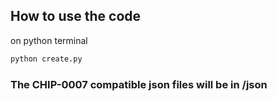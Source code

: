 ## How to use the code

on python terminal
```bash
python create.py
```

### The CHIP-0007 compatible json files will be in /json

